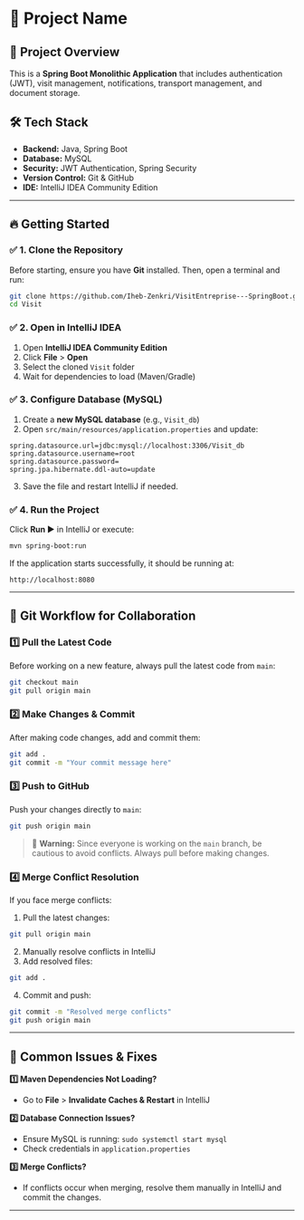 # 🚀 Project Name

## 📌 Project Overview
This is a **Spring Boot Monolithic Application** that includes authentication (JWT), visit management, notifications, transport management, and document storage.

## 🛠 Tech Stack
- **Backend:** Java, Spring Boot
- **Database:** MySQL
- **Security:** JWT Authentication, Spring Security
- **Version Control:** Git & GitHub
- **IDE:** IntelliJ IDEA Community Edition

---

## 🔥 Getting Started

### ✅ 1. Clone the Repository
Before starting, ensure you have **Git** installed. Then, open a terminal and run:

```sh
git clone https://github.com/Iheb-Zenkri/VisitEntreprise---SpringBoot.git
cd Visit
```

### ✅ 2. Open in IntelliJ IDEA
1. Open **IntelliJ IDEA Community Edition**
2. Click **File** > **Open**
3. Select the cloned `Visit` folder
4. Wait for dependencies to load (Maven/Gradle)

### ✅ 3. Configure Database (MySQL)
1. Create a **new MySQL database** (e.g., `Visit_db`)
2. Open `src/main/resources/application.properties` and update:

```properties
spring.datasource.url=jdbc:mysql://localhost:3306/Visit_db
spring.datasource.username=root
spring.datasource.password=
spring.jpa.hibernate.ddl-auto=update
```

3. Save the file and restart IntelliJ if needed.

### ✅ 4. Run the Project
Click **Run ▶️** in IntelliJ or execute:

```sh
mvn spring-boot:run
```

If the application starts successfully, it should be running at:
```
http://localhost:8080
```

---

## 🔄 Git Workflow for Collaboration

### 1️⃣ Pull the Latest Code
Before working on a new feature, always pull the latest code from `main`:

```sh
git checkout main
git pull origin main
```

### 2️⃣ Make Changes & Commit
After making code changes, add and commit them:

```sh
git add .
git commit -m "Your commit message here"
```

### 3️⃣ Push to GitHub
Push your changes directly to `main`:

```sh
git push origin main
```

> 🚨 **Warning:** Since everyone is working on the `main` branch, be cautious to avoid conflicts. Always pull before making changes.

### 4️⃣ Merge Conflict Resolution
If you face merge conflicts:
1. Pull the latest changes:

```sh
git pull origin main
```

2. Manually resolve conflicts in IntelliJ
3. Add resolved files:

```sh
git add .
```

4. Commit and push:

```sh
git commit -m "Resolved merge conflicts"
git push origin main
```

---

## 🔧 Common Issues & Fixes

**1️⃣ Maven Dependencies Not Loading?**
- Go to **File** > **Invalidate Caches & Restart** in IntelliJ

**2️⃣ Database Connection Issues?**
- Ensure MySQL is running: `sudo systemctl start mysql`
- Check credentials in `application.properties`

**3️⃣ Merge Conflicts?**
- If conflicts occur when merging, resolve them manually in IntelliJ and commit the changes.

---
